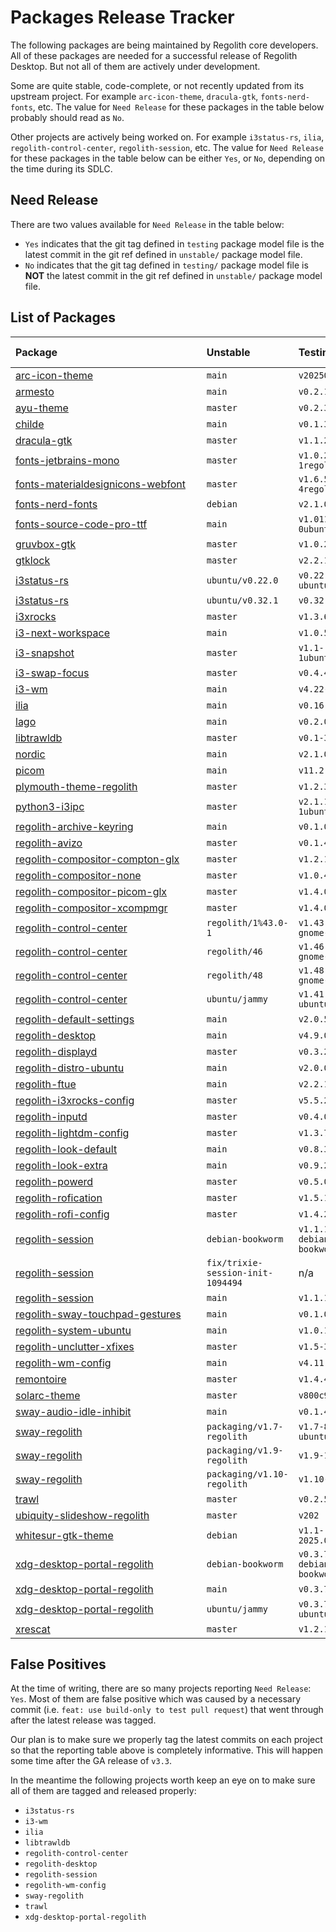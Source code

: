 # Packages Release Tracker

The following packages are being maintained by Regolith core developers. All of
these packages are needed for a successful release of Regolith Desktop. But not
all of them are actively under development.

Some are quite stable, code-complete, or not recently updated from its upstream
project. For example `arc-icon-theme`, `dracula-gtk`, `fonts-nerd-fonts`, etc.
The value for `Need Release` for these packages in the table below probably
should read as `No`.

Other projects are actively being worked on. For example `i3status-rs`, `ilia`,
`regolith-control-center`, `regolith-session`, etc. The value for `Need Release`
for these packages in the table below can be either `Yes`, or `No`, depending
on the time during its SDLC.

## Need Release

There are two values available for `Need Release` in the table below:

- `Yes` indicates that the git tag defined in `testing` package model file is
the latest commit in the git ref defined in `unstable/` package model file.
- `No` indicates that the git tag defined in `testing/` package model file is
**NOT** the latest commit in the git ref defined in `unstable/` package model file.

## List of Packages

<!-- AUTO_GENERATE_START -->
| Package⠀⠀⠀⠀⠀⠀⠀⠀⠀⠀⠀⠀⠀⠀⠀⠀⠀⠀⠀| Unstable | Testing | Need Release |
|:------------------------------|:---------|:--------|:-------------|
| [arc-icon-theme](https://github.com/regolith-linux/arc-icon-theme) | `main` | `v20250203-1` | [Yes](https://github.com/regolith-linux/arc-icon-theme/compare/v20250203-1...main) |
| [armesto](https://github.com/regolith-linux/armesto) | `main` | `v0.2.1ubuntu1` | [Yes](https://github.com/regolith-linux/armesto/compare/v0.2.1ubuntu1...main) |
| [ayu-theme](https://github.com/regolith-linux/ayu-theme) | `master` | `v0.2.3-1` | [Yes](https://github.com/regolith-linux/ayu-theme/compare/v0.2.3-1...master) |
| [childe](https://github.com/regolith-linux/childe) | `main` | `v0.1.3` | [Yes](https://github.com/regolith-linux/childe/compare/v0.1.3...main) |
| [dracula-gtk](https://github.com/regolith-linux/dracula-gtk) | `master` | `v1.1.2` | [Yes](https://github.com/regolith-linux/dracula-gtk/compare/v1.1.2...master) |
| [fonts-jetbrains-mono](https://github.com/regolith-linux/fonts-jetbrains-mono) | `master` | `v1.0.2-1regolith1` | [Yes](https://github.com/regolith-linux/fonts-jetbrains-mono/compare/v1.0.2-1regolith1...master) |
| [fonts-materialdesignicons-webfont](https://github.com/regolith-linux/fonts-materialdesignicons-webfont) | `master` | `v1.6.50-4regolith1` | [Yes](https://github.com/regolith-linux/fonts-materialdesignicons-webfont/compare/v1.6.50-4regolith1...master) |
| [fonts-nerd-fonts](https://github.com/regolith-linux/fonts-nerd-fonts) | `debian` | `v2.1.0-3` | No |
| [fonts-source-code-pro-ttf](https://github.com/regolith-linux/fonts-source-code-pro-ttf) | `main` | `v1.011-0ubuntu1-ppa2` | [Yes](https://github.com/regolith-linux/fonts-source-code-pro-ttf/compare/v1.011-0ubuntu1-ppa2...main) |
| [gruvbox-gtk](https://github.com/regolith-linux/gruvbox-gtk) | `master` | `v1.0.2-1` | [Yes](https://github.com/regolith-linux/gruvbox-gtk/compare/v1.0.2-1...master) |
| [gtklock](https://github.com/regolith-linux/gtklock) | `master` | `v2.2.1` | [Yes](https://github.com/regolith-linux/gtklock/compare/v2.2.1...master) |
| [i3status-rs](https://github.com/regolith-linux/i3status-rs_debian) | `ubuntu/v0.22.0` | `v0.22.2-1-ubuntu-jammy` | [Yes](https://github.com/regolith-linux/i3status-rs_debian/compare/v0.22.2-1-ubuntu-jammy...ubuntu/v0.22.0) |
| [i3status-rs](https://github.com/regolith-linux/i3status-rs_debian) | `ubuntu/v0.32.1` | `v0.32.1-1` | [Yes](https://github.com/regolith-linux/i3status-rs_debian/compare/v0.32.1-1...ubuntu/v0.32.1) |
| [i3xrocks](https://github.com/regolith-linux/i3xrocks) | `master` | `v1.3.6-1` | [Yes](https://github.com/regolith-linux/i3xrocks/compare/v1.3.6-1...master) |
| [i3-next-workspace](https://github.com/regolith-linux/i3-next-workspace) | `main` | `v1.0.5` | [Yes](https://github.com/regolith-linux/i3-next-workspace/compare/v1.0.5...main) |
| [i3-snapshot](https://github.com/regolith-linux/i3-snapshot) | `master` | `v1.1-1ubuntu1-ppa1` | [Yes](https://github.com/regolith-linux/i3-snapshot/compare/v1.1-1ubuntu1-ppa1...master) |
| [i3-swap-focus](https://github.com/regolith-linux/i3-swap-focus) | `master` | `v0.4.4` | [Yes](https://github.com/regolith-linux/i3-swap-focus/compare/v0.4.4...master) |
| [i3-wm](https://github.com/regolith-linux/i3-wm) | `main` | `v4.22-2` | [Yes](https://github.com/regolith-linux/i3-wm/compare/v4.22-2...main) |
| [ilia](https://github.com/regolith-linux/ilia) | `main` | `v0.16.0` | No |
| [lago](https://github.com/regolith-linux/lago) | `main` | `v0.2.0-1` | [Yes](https://github.com/regolith-linux/lago/compare/v0.2.0-1...main) |
| [libtrawldb](https://github.com/regolith-linux/libtrawldb) | `master` | `v0.1-3` | [Yes](https://github.com/regolith-linux/libtrawldb/compare/v0.1-3...master) |
| [nordic](https://github.com/regolith-linux/nordic) | `main` | `v2.1.0-2` | [Yes](https://github.com/regolith-linux/nordic/compare/v2.1.0-2...main) |
| [picom](https://github.com/regolith-linux/picom) | `main` | `v11.2.3` | [Yes](https://github.com/regolith-linux/picom/compare/v11.2.3...main) |
| [plymouth-theme-regolith](https://github.com/regolith-linux/plymouth-theme-regolith) | `master` | `v1.2.3` | No |
| [python3-i3ipc](https://github.com/regolith-linux/python3-i3ipc) | `master` | `v2.1.1-1ubuntu1-ppa8` | [Yes](https://github.com/regolith-linux/python3-i3ipc/compare/v2.1.1-1ubuntu1-ppa8...master) |
| [regolith-archive-keyring](https://github.com/regolith-linux/regolith-archive-keyring) | `main` | `v0.1.0` | No |
| [regolith-avizo](https://github.com/regolith-linux/avizo) | `master` | `v0.1.4` | [Yes](https://github.com/regolith-linux/avizo/compare/v0.1.4...master) |
| [regolith-compositor-compton-glx](https://github.com/regolith-linux/regolith-compositor-compton-glx) | `master` | `v1.2.1` | [Yes](https://github.com/regolith-linux/regolith-compositor-compton-glx/compare/v1.2.1...master) |
| [regolith-compositor-none](https://github.com/regolith-linux/regolith-compositor-none) | `master` | `v1.0.4-1` | [Yes](https://github.com/regolith-linux/regolith-compositor-none/compare/v1.0.4-1...master) |
| [regolith-compositor-picom-glx](https://github.com/regolith-linux/regolith-compositor-picom-glx) | `master` | `v1.4.0` | [Yes](https://github.com/regolith-linux/regolith-compositor-picom-glx/compare/v1.4.0...master) |
| [regolith-compositor-xcompmgr](https://github.com/regolith-linux/regolith-compositor-xcompmgr) | `master` | `v1.4.0-1` | [Yes](https://github.com/regolith-linux/regolith-compositor-xcompmgr/compare/v1.4.0-1...master) |
| [regolith-control-center](https://github.com/regolith-linux/regolith-control-center) | `regolith/1%43.0-1` | `v1.43.1-8-gnome-43` | [Yes](https://github.com/regolith-linux/regolith-control-center/compare/v1.43.1-8-gnome-43...regolith/1%43.0-1) |
| [regolith-control-center](https://github.com/regolith-linux/regolith-control-center) | `regolith/46` | `v1.46.0-4-gnome-46` | [Yes](https://github.com/regolith-linux/regolith-control-center/compare/v1.46.0-4-gnome-46...regolith/46) |
| [regolith-control-center](https://github.com/regolith-linux/regolith-control-center) | `regolith/48` | `v1.48.1-9-gnome-48` | No |
| [regolith-control-center](https://github.com/regolith-linux/regolith-control-center) | `ubuntu/jammy` | `v1.41.19-ubuntu-jammy` | [Yes](https://github.com/regolith-linux/regolith-control-center/compare/v1.41.19-ubuntu-jammy...ubuntu/jammy) |
| [regolith-default-settings](https://github.com/regolith-linux/regolith-default-settings) | `main` | `v2.0.5` | [Yes](https://github.com/regolith-linux/regolith-default-settings/compare/v2.0.5...main) |
| [regolith-desktop](https://github.com/regolith-linux/regolith-desktop) | `main` | `v4.9.0` | [Yes](https://github.com/regolith-linux/regolith-desktop/compare/v4.9.0...main) |
| [regolith-displayd](https://github.com/regolith-linux/regolith-displayd) | `master` | `v0.3.2` | [Yes](https://github.com/regolith-linux/regolith-displayd/compare/v0.3.2...master) |
| [regolith-distro-ubuntu](https://github.com/regolith-linux/regolith-distro-ubuntu) | `main` | `v2.0.0-2` | [Yes](https://github.com/regolith-linux/regolith-distro-ubuntu/compare/v2.0.0-2...main) |
| [regolith-ftue](https://github.com/regolith-linux/regolith-ftue) | `main` | `v2.2.1` | [Yes](https://github.com/regolith-linux/regolith-ftue/compare/v2.2.1...main) |
| [regolith-i3xrocks-config](https://github.com/regolith-linux/regolith-i3xrocks-config) | `master` | `v5.5.2` | [Yes](https://github.com/regolith-linux/regolith-i3xrocks-config/compare/v5.5.2...master) |
| [regolith-inputd](https://github.com/regolith-linux/regolith-inputd) | `master` | `v0.4.0` | [Yes](https://github.com/regolith-linux/regolith-inputd/compare/v0.4.0...master) |
| [regolith-lightdm-config](https://github.com/regolith-linux/regolith-lightdm-config) | `master` | `v1.3.7` | [Yes](https://github.com/regolith-linux/regolith-lightdm-config/compare/v1.3.7...master) |
| [regolith-look-default](https://github.com/regolith-linux/regolith-look-default) | `main` | `v0.8.3` | [Yes](https://github.com/regolith-linux/regolith-look-default/compare/v0.8.3...main) |
| [regolith-look-extra](https://github.com/regolith-linux/regolith-look-extra) | `main` | `v0.9.2` | [Yes](https://github.com/regolith-linux/regolith-look-extra/compare/v0.9.2...main) |
| [regolith-powerd](https://github.com/regolith-linux/regolith-powerd) | `master` | `v0.5.0` | [Yes](https://github.com/regolith-linux/regolith-powerd/compare/v0.5.0...master) |
| [regolith-rofication](https://github.com/regolith-linux/regolith-rofication) | `master` | `v1.5.1` | [Yes](https://github.com/regolith-linux/regolith-rofication/compare/v1.5.1...master) |
| [regolith-rofi-config](https://github.com/regolith-linux/regolith-rofi-config) | `master` | `v1.4.2-1` | [Yes](https://github.com/regolith-linux/regolith-rofi-config/compare/v1.4.2-1...master) |
| [regolith-session](https://github.com/regolith-linux/regolith-session) | `debian-bookworm` | `v1.1.13-3-debian-bookworm` | [Yes](https://github.com/regolith-linux/regolith-session/compare/v1.1.13-3-debian-bookworm...debian-bookworm) |
| [regolith-session](https://github.com/regolith-linux/regolith-session) | `fix/trixie-session-init-1094494` | n/a | No |
| [regolith-session](https://github.com/regolith-linux/regolith-session) | `main` | `v1.1.13-1` | [Yes](https://github.com/regolith-linux/regolith-session/compare/v1.1.13-1...main) |
| [regolith-sway-touchpad-gestures](https://github.com/regolith-linux/regolith-sway-touchpad-gestures) | `main` | `v0.1.0-3` | [Yes](https://github.com/regolith-linux/regolith-sway-touchpad-gestures/compare/v0.1.0-3...main) |
| [regolith-system-ubuntu](https://github.com/regolith-linux/regolith-system-ubuntu) | `main` | `v1.0.1` | [Yes](https://github.com/regolith-linux/regolith-system-ubuntu/compare/v1.0.1...main) |
| [regolith-unclutter-xfixes](https://github.com/regolith-linux/regolith-unclutter-xfixes) | `master` | `v1.5-3` | [Yes](https://github.com/regolith-linux/regolith-unclutter-xfixes/compare/v1.5-3...master) |
| [regolith-wm-config](https://github.com/regolith-linux/regolith-wm-config) | `main` | `v4.11.9` | No |
| [remontoire](https://github.com/regolith-linux/remontoire) | `master` | `v1.4.4` | No |
| [solarc-theme](https://github.com/regolith-linux/solarc-theme) | `master` | `v800c997-4` | [Yes](https://github.com/regolith-linux/solarc-theme/compare/v800c997-4...master) |
| [sway-audio-idle-inhibit](https://github.com/regolith-linux/SwayAudioIdleInhibit) | `main` | `v0.1.4` | [Yes](https://github.com/regolith-linux/SwayAudioIdleInhibit/compare/v0.1.4...main) |
| [sway-regolith](https://github.com/regolith-linux/sway-regolith) | `packaging/v1.7-regolith` | `v1.7-8-ubuntu-jammy` | [Yes](https://github.com/regolith-linux/sway-regolith/compare/v1.7-8-ubuntu-jammy...packaging/v1.7-regolith) |
| [sway-regolith](https://github.com/regolith-linux/sway-regolith) | `packaging/v1.9-regolith` | `v1.9-17` | [Yes](https://github.com/regolith-linux/sway-regolith/compare/v1.9-17...packaging/v1.9-regolith) |
| [sway-regolith](https://github.com/regolith-linux/sway-regolith) | `packaging/v1.10-regolith` | `v1.10-2` | No |
| [trawl](https://github.com/regolith-linux/trawl) | `master` | `v0.2.5` | [Yes](https://github.com/regolith-linux/trawl/compare/v0.2.5...master) |
| [ubiquity-slideshow-regolith](https://github.com/regolith-linux/ubiquity-slideshow-regolith) | `master` | `v202` | No |
| [whitesur-gtk-theme](https://github.com/regolith-linux/WhiteSur-gtk-theme) | `debian` | `v1.1-2025.02.03` | [Yes](https://github.com/regolith-linux/WhiteSur-gtk-theme/compare/v1.1-2025.02.03...debian) |
| [xdg-desktop-portal-regolith](https://github.com/regolith-linux/xdg-desktop-portal-regolith) | `debian-bookworm` | `v0.3.7-2-debian-bookworm` | No |
| [xdg-desktop-portal-regolith](https://github.com/regolith-linux/xdg-desktop-portal-regolith) | `main` | `v0.3.7-1` | No |
| [xdg-desktop-portal-regolith](https://github.com/regolith-linux/xdg-desktop-portal-regolith) | `ubuntu/jammy` | `v0.3.7-3-ubuntu-jammy` | No |
| [xrescat](https://github.com/regolith-linux/xrescat) | `master` | `v1.2.1-3` | [Yes](https://github.com/regolith-linux/xrescat/compare/v1.2.1-3...master) |
<!-- AUTO_GENERATE_END -->

## False Positives

At the time of writing, there are so many projects reporting `Need Release`: `Yes`.
Most of them are false positive which was caused by a necessary commit (i.e.
`feat: use build-only to test pull request`) that went through after the latest
release was tagged.

Our plan is to make sure we properly tag the latest commits on each project so
that the reporting table above is completely informative. This will happen some
time after the GA release of `v3.3`.

In the meantime the following projects worth keep an eye on to make sure all of
them are tagged and released properly:

- `i3status-rs`
- `i3-wm`
- `ilia`
- `libtrawldb`
- `regolith-control-center`
- `regolith-desktop`
- `regolith-session`
- `regolith-wm-config`
- `sway-regolith`
- `trawl`
- `xdg-desktop-portal-regolith`
